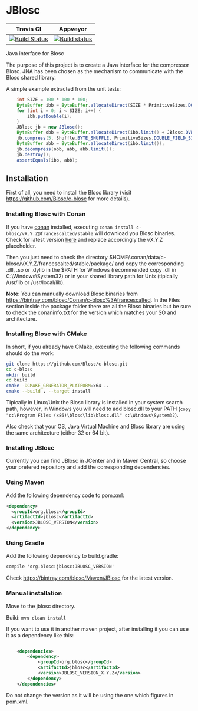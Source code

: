 # JBlosc

| **Travis CI** | **Appveyor** |
|---------------|--------------|
|[![Build Status](https://travis-ci.org/Blosc/JBlosc.svg?branch=master)](https://travis-ci.org/Blosc/JBlosc) |[![Build status](https://ci.appveyor.com/api/projects/status/am0bqlei05iw83rs?svg=true)](https://ci.appveyor.com/project/FrancescAlted/jblosc-9eoe9)|

Java interface for Blosc

The purpose of this project is to create a Java interface for the compressor Blosc. JNA has been chosen as the mechanism to communicate with the Blosc shared library.

A simple example extracted from the unit tests:
```java
    int SIZE = 100 * 100 * 100;
    ByteBuffer ibb = ByteBuffer.allocateDirect(SIZE * PrimitiveSizes.DOUBLE_FIELD_SIZE);
    for (int i = 0; i < SIZE; i++) {
        ibb.putDouble(i);
    }
    JBlosc jb = new JBlosc();
    ByteBuffer obb = ByteBuffer.allocateDirect(ibb.limit() + JBlosc.OVERHEAD);
    jb.compress(5, Shuffle.BYTE_SHUFFLE, PrimitiveSizes.DOUBLE_FIELD_SIZE, ibb, ibb.limit(), obb, obb.limit());
    ByteBuffer abb = ByteBuffer.allocateDirect(ibb.limit());
    jb.decompress(obb, abb, abb.limit());
    jb.destroy();
    assertEquals(ibb, abb);
```
## Installation
First of all, you need to install the Blosc library (visit https://github.com/Blosc/c-blosc for more details).

### Installing Blosc with Conan
If you have [conan](https://conan.io/) installed, executing ```conan install c-blosc/vX.Y.Z@francescalted/stable``` will download you Blosc binaries. Check for latest version [here](https://bintray.com/blosc/Conan/c-blosc%3Afrancescalted) and replace accordingly the vX.Y.Z placeholder.

Then you just need to check the directory $HOME/.conan/data/c-blosc/vX.Y.Z/francescalted/stable/package/ and copy the corresponding
.dll, .so or .dylib in the $PATH for Windows (recommended copy .dll in C:\Windows\System32) or in your shared library path for Unix 
(tipically /usr/lib or /usr/local/lib).

**Note**: You can manually download Blosc binaries from https://bintray.com/blosc/Conan/c-blosc%3Afrancescalted. In the Files section
inside the package folder there are all the Blosc binaries but be sure to check the conaninfo.txt for the version which matches your
SO and architecture.

### Installing Blosc with CMake
In short, if you already have CMake, executing the following commands should do the work:
```bash
git clone https://github.com/Blosc/c-blosc.git
cd c-blosc
mkdir build
cd build
cmake -DCMAKE_GENERATOR_PLATFORM=x64 ..
cmake --build . --target install
```
Tipically in Linux/Unix the Blosc library is installed in your system search path, however, in Windows you will need to add blosc.dll to your PATH (```copy "c:\Program Files (x86)\blosc\lib\blosc.dll" c:\Windows\System32```).

Also check that your OS, Java Virtual Machine and Blosc library are using the same architecture (either 32 or 64 bit).

### Installing JBlosc
Currently you can find JBlosc in JCenter and in Maven Central, so choose your prefered repository and add the corresponding dependencies.

### Using Maven
Add the following dependency code to pom.xml:

```xml
<dependency>
  <groupId>org.blosc</groupId>
  <artifactId>jblosc</artifactId>
  <version>JBLOSC_VERSION</version>
</dependency>
```
### Using Gradle
Add the following dependency to build.gradle:

```xml
compile 'org.blosc:jblosc:JBLOSC_VERSION'
```

Check https://bintray.com/blosc/Maven/JBlosc for the latest version.

### Manual installation
Move to the jblosc directory.

Build: ```mvn clean install```

If you want to use it in another maven project, after installing it you can use it as a dependency like this:

```xml

    <dependencies>
        <dependency>
            <groupId>org.blosc</groupId>
            <artifactId>jblosc</artifactId>
            <version>JBLOSC_VERSION_X.Y.Z</version>
        </dependency>
    </dependencies>
```
Do not change the version as it will be using the one which figures in pom.xml.
